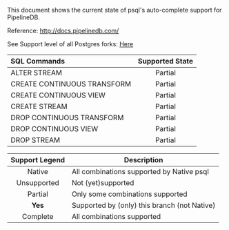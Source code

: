 This document shows the current state of psql's auto-complete support for PipelineDB.

Reference: http://docs.pipelinedb.com/

See Support level of all Postgres forks: [Here](https://github.com/robins/postgres/blob/forks/src/bin/psql/README.md)

SQL Commands | Supported State
:----------- |:--------------:
ALTER STREAM | Partial
CREATE CONTINUOUS TRANSFORM | Partial
CREATE CONTINUOUS VIEW | Partial
CREATE STREAM | Partial
DROP CONTINUOUS TRANSFORM | Partial
DROP CONTINUOUS VIEW | Partial
DROP STREAM | Partial

Support Legend | Description
:-------------:| -----------
Native | All combinations supported by Native psql
Unsupported | Not (yet)supported
Partial | Only some combinations supported
**Yes** | Supported by (only) this branch (not Native)
Complete | All combinations supported